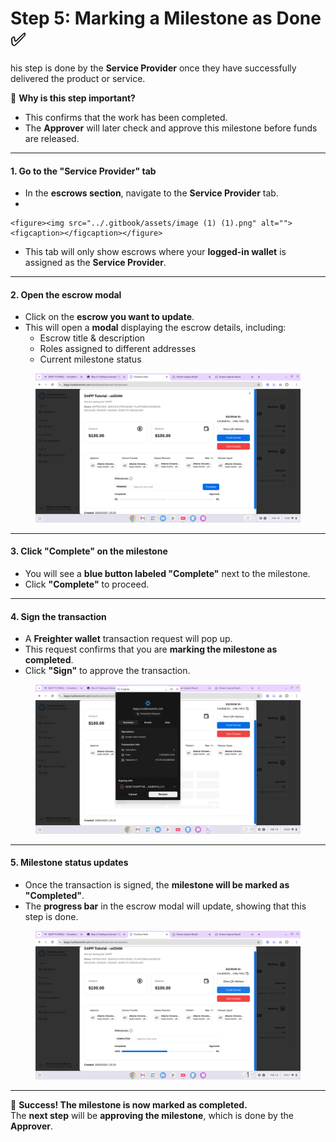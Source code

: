 # Step 5: Marking a Milestone as Done ✅

his step is done by the **Service Provider** once they have successfully delivered the product or service.

📌 **Why is this step important?**

* This confirms that the work has been completed.
* The **Approver** will later check and approve this milestone before funds are released.

***

#### **1. Go to the "Service Provider" tab**

* In the **escrows section**, navigate to the **Service Provider** tab.
*

    <figure><img src="../.gitbook/assets/image (1) (1).png" alt=""><figcaption></figcaption></figure>
* This tab will only show escrows where your **logged-in wallet** is assigned as the **Service Provider**.

***

#### **2. Open the escrow modal**

* Click on the **escrow you want to update**.
* This will open a **modal** displaying the escrow details, including:
  * Escrow title & description
  * Roles assigned to different addresses
  * Current milestone status

<figure><img src="../.gitbook/assets/image (2).png" alt=""><figcaption></figcaption></figure>

***

#### **3. Click "Complete" on the milestone**

* You will see a **blue button labeled "Complete"** next to the milestone.
* Click **"Complete"** to proceed.

***

#### **4. Sign the transaction**

* A **Freighter wallet** transaction request will pop up.
* This request confirms that you are **marking the milestone as completed**.
* Click **"Sign"** to approve the transaction.

<figure><img src="../.gitbook/assets/image (3).png" alt=""><figcaption></figcaption></figure>

***

#### **5. Milestone status updates**

* Once the transaction is signed, the **milestone will be marked as "Completed"**.
* The **progress bar** in the escrow modal will update, showing that this step is done.

<figure><img src="../.gitbook/assets/image (4).png" alt=""><figcaption></figcaption></figure>

***

🎉 **Success! The milestone is now marked as completed.**\
The **next step** will be **approving the milestone**, which is done by the **Approver**.

